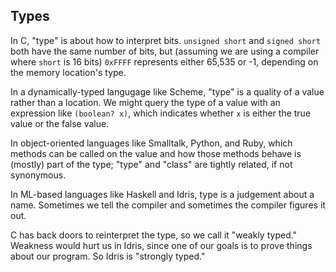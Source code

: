 ## Types

<!-- Idea -
  1. Clear up lingering ideas of "type";
  2. Introduce type as a judgement system (?) and explain type-checking,
  canonical values, and non-canonical expressions.
-->

In C, "type" is about how to interpret bits.  `unsigned short` and
`signed short` both have the same number of bits, but (assuming we are using
a compiler where `short` is 16 bits) `0xFFFF` represents either 65,535 or -1,
depending on the memory location's type.

In a dynamically-typed langugage like Scheme, "type" is a quality of a value
rather than a location.  We might query the type of a value with an expression
like `(boolean? x)`, which indicates whether `x` is either the true value or
the false value.

In object-oriented languages like Smalltalk, Python, and Ruby, which methods
can be called on the value and how those methods behave is (mostly) part of
the type; "type" and "class" are tightly related, if not synonymous.

In ML-based languages like Haskell and Idris, type is a judgement about a
name.  Sometimes we tell the compiler and sometimes the compiler figures it
out.

<!-- yadda yadda want it to mean something? -->

C has back doors to reinterpret the type, so we call it "weakly typed."
Weakness would hurt us in Idris, since one of our goals is to prove things
about our program.  So Idris is "strongly typed."
